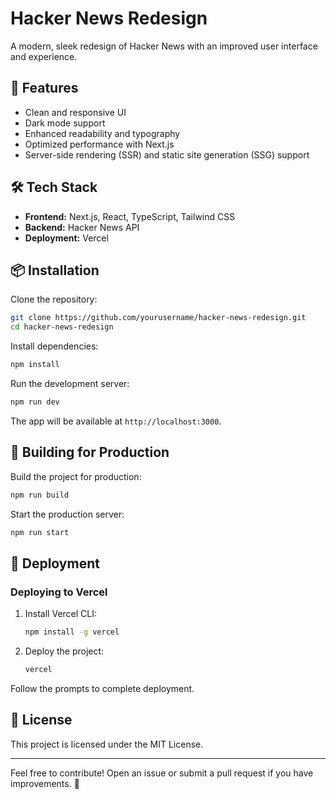 # Hacker News Redesign

A modern, sleek redesign of Hacker News with an improved user interface and experience.

## 🚀 Features
- Clean and responsive UI
- Dark mode support
- Enhanced readability and typography
- Optimized performance with Next.js
- Server-side rendering (SSR) and static site generation (SSG) support

## 🛠️ Tech Stack
- **Frontend:** Next.js, React, TypeScript, Tailwind CSS
- **Backend:** Hacker News API
- **Deployment:** Vercel

## 📦 Installation

Clone the repository:
```bash
git clone https://github.com/yourusername/hacker-news-redesign.git
cd hacker-news-redesign
```

Install dependencies:
```bash
npm install
```

Run the development server:
```bash
npm run dev
```

The app will be available at `http://localhost:3000`.

## 🔧 Building for Production

Build the project for production:
```bash
npm run build
```

Start the production server:
```bash
npm run start
```

## 🚀 Deployment

### Deploying to Vercel
1. Install Vercel CLI:
   ```bash
   npm install -g vercel
   ```
2. Deploy the project:
   ```bash
   vercel
   ```

Follow the prompts to complete deployment.

## 📜 License
This project is licensed under the MIT License.

---

Feel free to contribute! Open an issue or submit a pull request if you have improvements. 🚀

